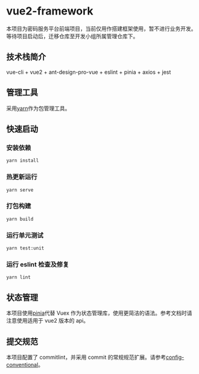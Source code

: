 # vue2-framework

本项目为密码服务平台前端项目，当前仅用作搭建框架使用，暂不进行业务开发。等待项目启动后，迁移仓库至开发小组所属管理仓库下。

## 技术栈简介

vue-cli + vue2 + ant-design-pro-vue + eslint + pinia + axios + jest

## 管理工具

采用[yarn](https://www.yarnpkg.cn/)作为包管理工具。

## 快速启动

### 安装依赖

```
yarn install
```

### 热更新运行

```
yarn serve
```

### 打包构建

```
yarn build
```

### 运行单元测试

```
yarn test:unit
```

### 运行 eslint 检查及修复

```
yarn lint
```

## 状态管理

本项目使用[pinia](https://pinia.web3doc.top/)代替 Vuex 作为状态管理库，使用更简洁的语法。参考文档时请注意使用适用于 vue2 版本的 api。

## 提交规范

本项目配置了 commitlint，并采用 commit 的常规规范扩展。请参考[config-conventional](https://www.npmjs.com/package/@commitlint/config-conventional)。

